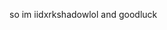 so im iidxrkshadowlol and goodluck

<!---
iiDxrkShadowlol/iiDxrkShadowlol is a ✨ special ✨ repository because its `README.md` (this file) appears on your GitHub profile.
You can click the Preview link to take a look at your changes.
--->
